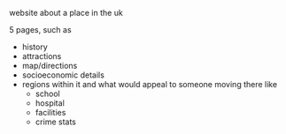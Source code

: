 website about a place in the uk

5 pages, such as
* history
* attractions
* map/directions
* socioeconomic details
* regions within it and what would appeal to someone moving there like
  * school
  * hospital
  * facilities
  * crime stats
